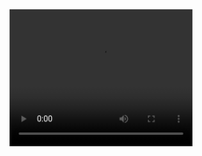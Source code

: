 <video width="320" height="240" controls>
  <source src="https://github.com/Micheal-Yan/QiNiuTestDemo/blob/master/demo.mp4" type="video/mp4">
</video>
